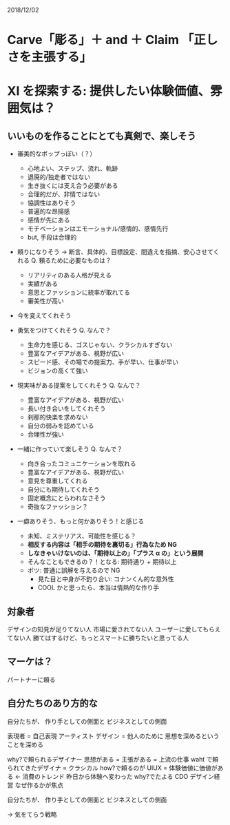 2018/12/02

# Carve「彫る」＋ and ＋ Claim 「正しさを主張する」

# XI を探索する: 提供したい体験価値、雰囲気は？

## いいものを作ることにとても真剣で、楽しそう

- 審美的なポップっぽい（？）

  - 心地よい、ステップ、流れ、軌跡
  - 退廃的/独走者ではない
  - 生き抜くには支え合う必要がある
  - 合理的だが、非情ではない
  - 協調性はありそう
  - 普遍的な昂揚感
  - 感情が先にある
  - モチベーションはエモーショナル/感情的、感情先行
  - but, 手段は合理的

- 頼りになりそう
  -> 断言、具体的、目標設定、間違えを指摘、安心させてくれる
  Q. 頼るために必要なものは？

  - リアリティのある人格が見える
  - 実績がある
  - 意思とファッションに統率が取れてる
  - 審美性が高い

- 今を変えてくれそう
- 勇気をつけてくれそう
  Q. なんで？

  - 生命力を感じる、ゴスじゃない、クラシカルすぎない
  - 豊富なアイデアがある、視野が広い
  - スピード感、その場での提案力、手が早い、仕事が早い
  - ビジョンの高くて強い

- 現実味がある提案をしてくれそう
  Q. なんで？

  - 豊富なアイデアがある、視野が広い
  - 長い付き合いをしてくれそう
  - 刹那的快楽を求めない
  - 自分の弱みを認めている
  - 合理性が強い

- 一緒に作っていて楽しそう
  Q. なんで？

  - 向き合ったコミュニケーションを取れる
  - 豊富なアイデアがある、視野が広い
  - 意見を尊重してくれる
  - 自分にも期待してくれそう
  - 固定概念にとらわれなさそう
  - 奇抜なファッション？

- 一癖ありそう、もっと何かありそう！と感じる
  - 未知、ミステリアス、可能性を感じる？
  - **相反する内容は「相手の期待を裏切る」行為なため NG**
  - **しなきゃいけないのは、「期待以上の」「プラス α の」という展開**
  - そんなこともできるの？！となる: 期待通り + 期待以上
  - ボツ: 普通に誤解を与えるので NG
    - 見た目と中身が不釣り合い: コナンくん的な意外性
    - COOL かと思ったら、本当は情熱的な作り手

## 対象者

デザインの知見が足りてない人
市場に愛されてない人
ユーザーに愛してもらえてない人
勝てはするけど、もっとスマートに勝ちたいと思ってる人

## マーケは？

パートナーに頼る

## 自分たちのあり方的な

自分たちが、
作り手としての側面と
ビジネスとしての側面

表現者 = 自己表現 アーティスト
デザイン = 他人のために
思想を深めるということを深める

why?で頼られるデザイナー
思想がある = 主張がある = 上流の仕事
waht で頼られてきたデザイナ = クラシカル
how?で頼るのが UIUX = 体験価値に価値がある <- 消費のトレンド
昨日から体験へ変わった
why?でたよる CDO デザイン経営 なぜ作るかが焦点

自分たちが、
作り手としての側面と
ビジネスとしての側面

-> 気をてらう戦略
